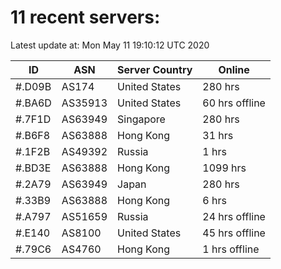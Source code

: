 # 11 recent servers:

Latest update at: Mon May 11 19:10:12 UTC 2020

| ID | ASN | Server Country | Online |
| -- | --- | -------------- | ------ |
| #.D09B | AS174 | United States | 280 hrs |
| #.BA6D | AS35913 | United States | 60 hrs offline |
| #.7F1D | AS63949 | Singapore | 280 hrs |
| #.B6F8 | AS63888 | Hong Kong | 31 hrs |
| #.1F2B | AS49392 | Russia | 1 hrs |
| #.BD3E | AS63888 | Hong Kong | 1099 hrs |
| #.2A79 | AS63949 | Japan | 280 hrs |
| #.33B9 | AS63888 | Hong Kong | 6 hrs |
| #.A797 | AS51659 | Russia | 24 hrs offline |
| #.E140 | AS8100 | United States | 45 hrs offline |
| #.79C6 | AS4760 | Hong Kong | 1 hrs offline |

